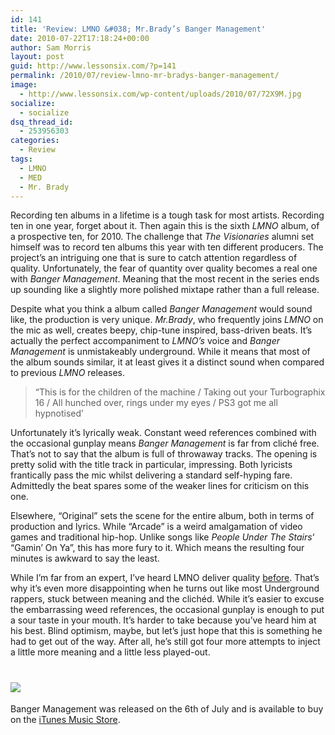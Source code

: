 ```yaml
---
id: 141
title: 'Review: LMNO &#038; Mr.Brady’s Banger Management'
date: 2010-07-22T17:18:24+00:00
author: Sam Morris
layout: post
guid: http://www.lessonsix.com/?p=141
permalink: /2010/07/review-lmno-mr-bradys-banger-management/
image:
  - http://www.lessonsix.com/wp-content/uploads/2010/07/72X9M.jpg
socialize:
  - socialize
dsq_thread_id:
  - 253956303
categories:
  - Review
tags:
  - LMNO
  - MED
  - Mr. Brady
---
```

Recording ten albums in a lifetime is a tough task for most artists. Recording ten in one year, forget about it. Then again this is the sixth _LMNO_ album, of a prospective ten, for 2010. The challenge that _The Visionaries_ alumni set himself was to record ten albums this year with ten different producers. The project&#8217;s an intriguing one that is sure to catch attention regardless of quality. Unfortunately, the fear of quantity over quality becomes a real one with _Banger Management_. Meaning that the most recent in the series ends up sounding like a slightly more polished mixtape rather than a full release.

<!--more-->

Despite what you think a album called _Banger Management_ would sound like, the production is very unique. _Mr.Brady_, who frequently joins _LMNO_ on the mic as well, creates beepy, chip-tune inspired, bass-driven beats. It&#8217;s actually the perfect accompaniment to _LMNO&#8217;s_ voice and _Banger Management_ is unmistakeably underground. While it means that most of the album sounds similar, it at least gives it a distinct sound when compared to previous _LMNO_ releases.

> &#8220;This is for the children of the machine / Taking out your Turbographix 16 / All hunched over, rings under my eyes / PS3 got me all hypnotised&#8217;

Unfortunately it&#8217;s lyrically weak. Constant weed references combined with the occasional gunplay means _Banger Management_ is far from cliché free. That&#8217;s not to say that the album is full of throwaway tracks. The opening is pretty solid with the title track in particular, impressing. Both lyricists frantically pass the mic whilst delivering a standard self-hyping fare. Admittedly the beat spares some of the weaker lines for criticism on this one.

Elsewhere, &#8220;Original&#8221; sets the scene for the entire album, both in terms of production and lyrics. While &#8220;Arcade&#8221; is a weird amalgamation of video games and traditional hip-hop. Unlike songs like _People Under The Stairs_&#8216; &#8220;Gamin&#8217; On Ya&#8221;, this has more fury to it. Which means the resulting four minutes is awkward to say the least.

While I&#8217;m far from an expert, I&#8217;ve heard LMNO deliver quality [before](http://www.youtube.com/watch?v=kWvD24SROJE). That&#8217;s why it&#8217;s even more disappointing when he turns out like most Underground rappers, stuck between meaning and the clichéd. While it&#8217;s easier to excuse the embarrassing weed references, the occasional gunplay is enough to put a sour taste in your mouth. It&#8217;s harder to take because you&#8217;ve heard him at his best. Blind optimism, maybe, but let&#8217;s just hope that this is something he had to get out of the way. After all, he&#8217;s still got four more attempts to inject a little more meaning and a little less played-out.

# ![](http://www.lessonsix.com/wp-content/themes/lessonsix/images/review_one.png)

Banger Management was released on the 6th of July and is available to buy on the [iTunes Music Store](http://itunes.apple.com/gb/album/banger-management/id376426237).